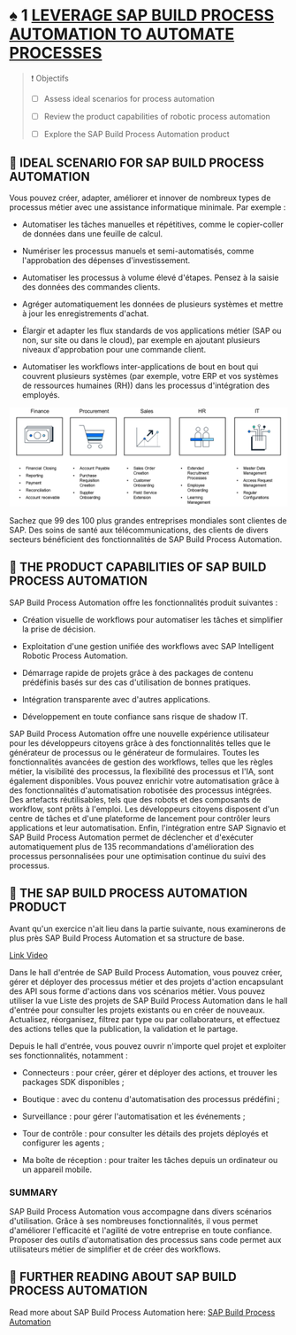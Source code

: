 # ♠ 1 [LEVERAGE SAP BUILD PROCESS AUTOMATION TO AUTOMATE PROCESSES](https://learning.sap.com/learning-journeys/compose-and-automate-with-sap-build-the-no-code-way/leveraging-sap-build-process-automation-to-automate-processes)

> :exclamation: Objectifs
>
> - [ ] Assess ideal scenarios for process automation
>
> - [ ] Review the product capabilities of robotic process automation
>
> - [ ] Explore the SAP Build Process Automation product

## :closed_book: IDEAL SCENARIO FOR SAP BUILD PROCESS AUTOMATION

Vous pouvez créer, adapter, améliorer et innover de nombreux types de processus métier avec une assistance informatique minimale. Par exemple :

- Automatiser les tâches manuelles et répétitives, comme le copier-coller de données dans une feuille de calcul.

- Numériser les processus manuels et semi-automatisés, comme l'approbation des dépenses d'investissement.

- Automatiser les processus à volume élevé d'étapes. Pensez à la saisie des données des commandes clients.

- Agréger automatiquement les données de plusieurs systèmes et mettre à jour les enregistrements d'achat.

- Élargir et adapter les flux standards de vos applications métier (SAP ou non, sur site ou dans le cloud), par exemple en ajoutant plusieurs niveaux d'approbation pour une commande client.

- Automatiser les workflows inter-applications de bout en bout qui couvrent plusieurs systèmes (par exemple, votre ERP et vos systèmes de ressources humaines (RH)) dans les processus d'intégration des employés.

![](./RESSOURCES/BTP110_01_U3L2_001.png)

Sachez que 99 des 100 plus grandes entreprises mondiales sont clientes de SAP. Des soins de santé aux télécommunications, des clients de divers secteurs bénéficient des fonctionnalités de SAP Build Process Automation.

## :closed_book: THE PRODUCT CAPABILITIES OF SAP BUILD PROCESS AUTOMATION

SAP Build Process Automation offre les fonctionnalités produit suivantes :

- Création visuelle de workflows pour automatiser les tâches et simplifier la prise de décision.

- Exploitation d'une gestion unifiée des workflows avec SAP Intelligent Robotic Process Automation.

- Démarrage rapide de projets grâce à des packages de contenu prédéfinis basés sur des cas d'utilisation de bonnes pratiques.

- Intégration transparente avec d'autres applications.

- Développement en toute confiance sans risque de shadow IT.

SAP Build Process Automation offre une nouvelle expérience utilisateur pour les développeurs citoyens grâce à des fonctionnalités telles que le générateur de processus ou le générateur de formulaires. Toutes les fonctionnalités avancées de gestion des workflows, telles que les règles métier, la visibilité des processus, la flexibilité des processus et l'IA, sont également disponibles. Vous pouvez enrichir votre automatisation grâce à des fonctionnalités d'automatisation robotisée des processus intégrées. Des artefacts réutilisables, tels que des robots et des composants de workflow, sont prêts à l'emploi. Les développeurs citoyens disposent d'un centre de tâches et d'une plateforme de lancement pour contrôler leurs applications et leur automatisation. Enfin, l'intégration entre SAP Signavio et SAP Build Process Automation permet de déclencher et d'exécuter automatiquement plus de 135 recommandations d'amélioration des processus personnalisées pour une optimisation continue du suivi des processus.

## :closed_book: THE SAP BUILD PROCESS AUTOMATION PRODUCT

Avant qu'un exercice n'ait lieu dans la partie suivante, nous examinerons de plus près SAP Build Process Automation et sa structure de base.

[Link Video](https://learning.sap.com/learning-journeys/compose-and-automate-with-sap-build-the-no-code-way/leveraging-sap-build-process-automation-to-automate-processes)

Dans le hall d'entrée de SAP Build Process Automation, vous pouvez créer, gérer et déployer des processus métier et des projets d'action encapsulant des API sous forme d'actions dans vos scénarios métier. Vous pouvez utiliser la vue Liste des projets de SAP Build Process Automation dans le hall d'entrée pour consulter les projets existants ou en créer de nouveaux. Actualisez, réorganisez, filtrez par type ou par collaborateurs, et effectuez des actions telles que la publication, la validation et le partage.

Depuis le hall d'entrée, vous pouvez ouvrir n'importe quel projet et exploiter ses fonctionnalités, notamment :

- Connecteurs : pour créer, gérer et déployer des actions, et trouver les packages SDK disponibles ;

- Boutique : avec du contenu d'automatisation des processus prédéfini ;

- Surveillance : pour gérer l'automatisation et les événements ;

- Tour de contrôle : pour consulter les détails des projets déployés et configurer les agents ;

- Ma boîte de réception : pour traiter les tâches depuis un ordinateur ou un appareil mobile.

### SUMMARY

SAP Build Process Automation vous accompagne dans divers scénarios d'utilisation. Grâce à ses nombreuses fonctionnalités, il vous permet d'améliorer l'efficacité et l'agilité de votre entreprise en toute confiance. Proposer des outils d'automatisation des processus sans code permet aux utilisateurs métier de simplifier et de créer des workflows.

## :closed_book: FURTHER READING ABOUT SAP BUILD PROCESS AUTOMATION

Read more about SAP Build Process Automation here: [SAP Build Process Automation](https://www.sap.com/products/technology-platform/process-automation.html)
